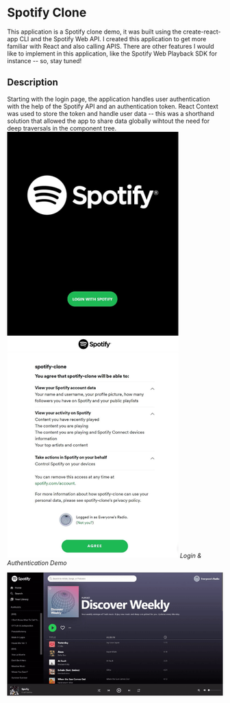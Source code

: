 # Spotify Clone
This application is a Spotify clone demo, it was built using the create-react-app CLI and the Spotify Web API. I created this application to get more familiar with React and also calling APIS. There are other features I would like to implement in this application, like the Spotify Web Playback SDK for instance -- so, stay tuned!

## Description
Starting with the login page, the application handles user authentication with the help of the Spotify API and an authentication token. React Context was used to store the token and handle user data -- this was a shorthand solution that allowed the app to share data globally wihtout the need for deep traversals in the component tree. 
<img src="https://github.com/GeorgeArubi/Spotify-Clone/blob/master/demo/login.jpg" alt="Login" width="400"/>       <img src="https://github.com/GeorgeArubi/Spotify-Clone/blob/master/demo/auth.jpg" alt="Login" width="400"/>
*Login & Authentication Demo*


<img src="https://github.com/GeorgeArubi/Spotify-Clone/blob/master/demo/demo.gif" alt="Login" width="777"/>

